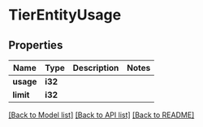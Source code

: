 # TierEntityUsage

## Properties

Name | Type | Description | Notes
------------ | ------------- | ------------- | -------------
**usage** | **i32** |  | 
**limit** | **i32** |  | 

[[Back to Model list]](../README.md#documentation-for-models) [[Back to API list]](../README.md#documentation-for-api-endpoints) [[Back to README]](../README.md)


